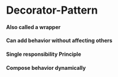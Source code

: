 # Decorator-Pattern

#### Also called a wrapper
#### Can add behavior without affecting others
#### Single responsibility Principle
#### Compose behavior dynamically
